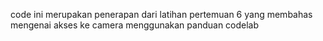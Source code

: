 code ini merupakan penerapan dari latihan 
pertemuan 6 yang membahas mengenai akses ke camera menggunakan panduan codelab 